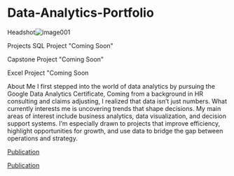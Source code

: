 # Data-Analytics-Portfolio

Headshot![image001](https://github.com/user-attachments/assets/03155ef9-61e5-43cc-8e3c-0f0d7eb1b038)

Projects
SQL Project "Coming Soon"

Capstone Project "Coming Soon"

Excel Project "Coming Soon

About Me
I first stepped into the world of data analytics by pursuing the Google Data Analytics Certificate, Coming from a background in HR consulting and claims adjusting, I realized that data isn’t just numbers. What currently interests me is uncovering trends that shape decisions. My main areas of interest include business analytics, data visualization, and decision support systems. I’m especially drawn to projects that improve efficiency, highlight opportunities for growth, and use data to bridge the gap between operations and strategy.

[Publication](www.linkedin.com/in/angellikawilson)

[Publication](wilsonangellika@gmail.com)
